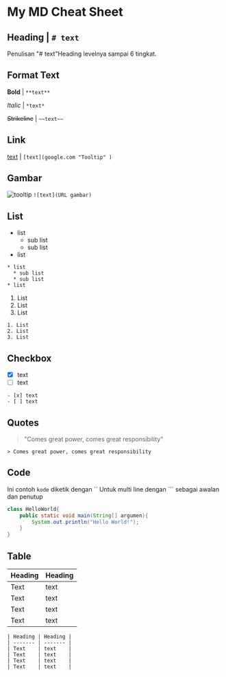 # My MD Cheat Sheet
## Heading | `# text`
Penulisan "# text"Heading levelnya sampai 6 tingkat. 

## Format Text
**Bold** | `**text**`

_Italic_ | `*text*`

~~Strikeline~~ | `~~text~~`

## Link
[text](google.com "Tooltip" ) | 
`[text](google.com "Tooltip" )`

## Gambar
![tooltip](https://www.google.com/logos/doodles/2020/thank-you-public-health-workers-and-to-researchers-in-the-scientific-community-6753651837108753.3-2xa.gif)
`![text](URL gambar)`

## List
* list
  * sub list
  * sub list
* list
```
* list
  * sub list
  * sub list
* list
```

1. List 
2. List 
3. List 

```
1. List 
2. List 
3. List 
```

## Checkbox
- [x] text 
- [ ] text 

```
- [x] text 
- [ ] text 
```

## Quotes
> "Comes great power, comes great responsibility"
> 
`> Comes great power, comes great responsibility`

## Code
Ini contoh `kode` diketik dengan ``
Untuk multi line dengan ``` sebagai awalan dan penutup

```java
class HelloWorld{
    public static void main(String[] argumen){
        System.out.println("Hello World!");
    }
}
```

## Table 
| Heading | Heading |
| ------- | ------- |
| Text    | text    |
| Text    | text    |
| Text    | text    |
| Text    | text    |

```
| Heading | Heading |
| ------- | ------- |
| Text    | text    |
| Text    | text    |
| Text    | text    |
| Text    | text    |
```